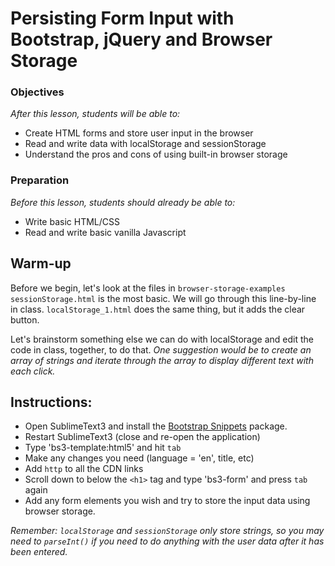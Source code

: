 <!-- 
---
title: Persisting Form Input with Bootstrap, jQuery and Browser Storage
type: lesson
duration: "1:25"
creator:
    name: Ben Hulan
    city: SF
competencies: Front-end intro
---
 -->

# Persisting Form Input with Bootstrap, jQuery and Browser Storage

### Objectives
*After this lesson, students will be able to:*

- Create HTML forms and store user input in the browser
- Read and write data with localStorage and sessionStorage
- Understand the pros and cons of using built-in browser storage

### Preparation
*Before this lesson, students should already be able to:*

- Write basic HTML/CSS
- Read and write basic vanilla Javascript

## Warm-up
Before we begin, let's look at the files in `browser-storage-examples`
`sessionStorage.html` is the most basic. We will go through this line-by-line in class.
`localStorage_1.html` does the same thing, but it adds the clear button.

Let's brainstorm something else we can do with localStorage and edit the code in class, together, to do that. _One suggestion would be to create an array of strings and iterate through the array to display different text with each click._

## Instructions:

- Open SublimeText3 and install the [Bootstrap Snippets](https://packagecontrol.io/packages/Bootstrap%203%20Snippets) package.
- Restart SublimeText3 (close and re-open the application)
- Type 'bs3-template:html5' and hit `tab`
- Make any changes you need (language = 'en', title, etc)
- Add `http` to all the CDN links
- Scroll down to below the `<h1>` tag and type 'bs3-form' and press `tab` again
- Add any form elements you wish and try to store the input data using browser storage.

_Remember: `localStorage` and `sessionStorage` only store strings, so you may need to `parseInt()` if you need to do anything with the user data after it has been entered._
